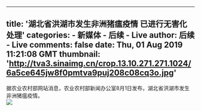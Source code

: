 
---
title: '湖北省洪湖市发生非洲猪瘟疫情 已进行无害化处理'
categories: 
    - 新媒体
    - 后续 - Live
author: 后续 - Live
comments: false
date: Thu, 01 Aug 2019 11:21:08 GMT
thumbnail: 'http://tva3.sinaimg.cn/crop.13.10.271.271.1024/6a5ce645jw8f0pmtva9puj208c08cq3o.jpg'
---

<div>   
据农业农村部网站消息，农业农村部新闻办公室8月1日发布，湖北省洪湖市发生非洲猪瘟疫情。<br><img src="http://tva3.sinaimg.cn/crop.13.10.271.271.1024/6a5ce645jw8f0pmtva9puj208c08cq3o.jpg" referrerpolicy="no-referrer">  
</div>
            